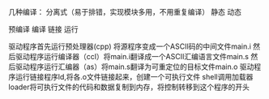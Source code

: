 几种编译： 分离式（易于排错，实现模块多用，不用重复编译）  静态  动态

预编译 编译 链接 运行

驱动程序首先运行预处理器(cpp) 将源程序变成一个ASCII码的中间文件main.i
然后驱动程序运行编译器（ccl）将main.i翻译成一个ASCII汇编语言文件main.s
然后驱动程序运行汇编器（as）将main.s翻译为可重定位的目标文件main.o
驱动程序运行链接程序ld,将各.o文件链接起来，创建一个可执行文件
shell调用加载器loader将可执行文件的代码和数据复制到内存，将控制转移到这个程序的开头




